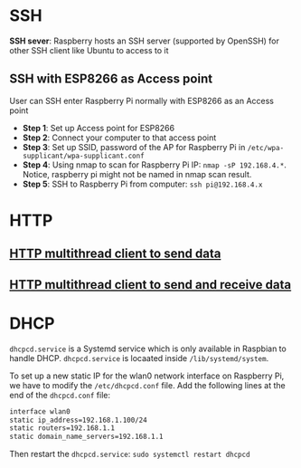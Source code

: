 # SSH

**SSH sever**: Raspberry hosts an SSH server (supported by OpenSSH) for other SSH client like Ubuntu to access to it

## SSH with ESP8266 as Access point

User can SSH enter Raspberry Pi normally with ESP8266 as an Access point

* **Step 1**: Set up Access point for ESP8266
* **Step 2**: Connect your computer to that access point
* **Step 3**: Set up SSID, password of the AP for Raspberry Pi in ``/etc/wpa-supplicant/wpa-supplicant.conf``
* **Step 4**: Using nmap to scan for Raspberry Pi IP: ``nmap -sP 192.168.4.*``. Notice, raspberry pi might not be named in nmap scan result.
* **Step 5**: SSH to Raspberry Pi from computer: ``ssh pi@192.168.4.x``

# HTTP
## [HTTP multithread client to send data](HTTP/HTTP%multithread%client%20to%20send%20data)
## [HTTP multithread client to send and receive data](HTTP/HTTP%20multithread%20client%20to%20send%20and%20receive%20data)
# DHCP

``dhcpcd.service`` is a Systemd service which is only available in Raspbian to handle DHCP. ``dhcpcd.service`` is locaated inside ``/lib/systemd/system``.

To set up a new static IP for the wlan0 network interface on Raspberry Pi, we have to modify the ``/etc/dhcpcd.conf`` file. Add the following lines at the end of the ``dhcpcd.conf`` file:

```sh
interface wlan0
static ip_address=192.168.1.100/24
static routers=192.168.1.1
static domain_name_servers=192.168.1.1
```

Then restart the ``dhcpcd.service``: ``sudo systemctl restart dhcpcd``